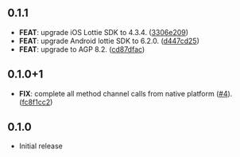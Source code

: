 ## 0.1.1

 - **FEAT**: upgrade iOS Lottie SDK to 4.3.4. ([3306e209](https://github.com/lotum/lottie_native/commit/3306e20919f85465362be6d5c25d050796c0f0da))
 - **FEAT**: upgrade Android lottie SDK to 6.2.0. ([d447cd25](https://github.com/lotum/lottie_native/commit/d447cd2526353ff4c20e808b739769cf9665af51))
 - **FEAT**: upgrade to AGP 8.2. ([cd87dfac](https://github.com/lotum/lottie_native/commit/cd87dfac78a5daf6c8ca046c0900450719c791f4))

## 0.1.0+1

 - **FIX**: complete all method channel calls from native platform ([#4](https://github.com/lotum/lottie_native/issues/4)). ([fc8f1cc2](https://github.com/lotum/lottie_native/commit/fc8f1cc2a9be5e162b37c2726d424eebd0ca0f13))

## 0.1.0

- Initial release
